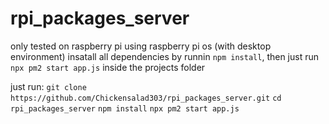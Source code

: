 # rpi_packages_server
only tested on raspberry pi using raspberry pi os (with desktop environment)
insatall all dependencies by runnin ```npm install```, then just run ```npx pm2 start app.js``` inside the projects folder

just run:
```git clone https://github.com/Chickensalad303/rpi_packages_server.git```
```cd rpi_packages_server```
```npm install```
```npx pm2 start app.js```
